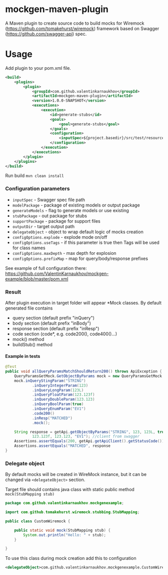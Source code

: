 # mockgen-maven-plugin

A Maven plugin to create source code to build mocks for Wiremock (https://github.com/tomakehurst/wiremock) framework based on
Swagger (https://github.com/swagger-api) spec.

<H1>Usage</H1>

Add plugin to your pom.xml file.

```xml
<build>
    <plugins>
        <plugin>
            <groupId>com.github.valentinkarnaukhov</groupId>
            <artifactId>mockgen-maven-plugin</artifactId>
            <version>1.0.0-SNAPSHOT</version>
            <executions>
                <execution>
                    <id>generate-stubs</id>
                    <goals>
                        <goal>generate-stubs</goal>
                    </goals>
                    <configuration>
                        <inputSpec>${project.basedir}/src/test/resources/test_swagger_2_0.yaml</inputSpec>
                    </configuration>
                </execution>
            </executions>
        </plugin>
    </plugins>
</build>
```
Run build
`mvn clean install`

<H3>Configuration parameters</H3>

- `inputSpec` - Swagger spec file path
- `modelPackage` - package of existing models or output package
- `generateModels` - flag to generate models or use existing
- `stubPackage` - out package for stubs
- `supportPackage` - package for support files
- `outputDir` - target output path
- `delegateObject` - object to wrap default logic of mocks creation
- `configOptions.explode` - explode mode on/off
- `configOptions.useTags` - if this parameter is true then Tags will be used for class names
- `configOptions.maxDepth` - max depth for explosion
- `configOptions.prefixMap` - map for query/body/response prefixes

See example of full configuration there: https://github.com/ValentinKarnaukhov/mockgen-example/blob/master/pom.xml

<H3>Result</H3>

After plugin execution in target folder will appear *Mock classes.
By default generated file contains 

* query section (default prefix "inQuery")
* body section (default prefix "inBody")
* response section (default prefix "inResp")
* code section (code*, e.g. code200(), code400()...)
* mock() method
* buildStub() method

<H4>Example in tests</H4>

```java
@Test
public void allQueryParamsMatchShouldReturn200() throws ApiException {
    QueryParamsGetMock.GetObjectByParams mock = new QueryParamsGetMock.GetObjectByParams(); //created code
    mock.inQueryStingParam("STRING")
            .inQueryIntegerParam(123)
            .inQueryLongParam(123L)
            .inQueryFloatParam(123.123f)
            .inQueryDoubleParam(123.123)
            .inQueryBoolParam(true)
            .inQueryEnumParam("EV1")
            .code200()
            .inResp("MATCHED")
            .mock();

    String response = getApi.getObjectByParams("STRING", 123, 123L, true,
            123.123f, 123.123, "EV1"); //client from swagger
    Assertions.assertEquals(200, getApi.getApiClient().getStatusCode());
    Assertions.assertEquals("MATCHED", response
}
```

<H3>Delegate object</H3>

By default mocks will be created in WireMock instance, but it can be changed via `<delegateObject>` section. 

Target file should contains java class with static public method `mock(StubMapping stub)`

```java
package com.github.valentinkarnaukhov.mockgenexample;

import com.github.tomakehurst.wiremock.stubbing.StubMapping;

public class CustomWiremock {

    public static void mock(StubMapping stub) {
        System.out.println("Hello: " + stub);
    }

}
```

To use this class during mock creation add this to configuration
```xml
<delegateObject>com.github.valentinkarnaukhov.mockgenexample.CustomWiremock</delegateObject>
```








